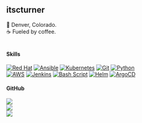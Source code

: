 itscturner
---

📍   Denver, Colorado.<br>  ☕   Fueled by coffee.
<br>
<br>
<h4 align="left">Skills</h4>

[![Red Hat](https://img.shields.io/badge/Red%20Hat-EE0000?style=for-the-badge&logo=redhat&logoColor=white)](https://www.redhat.com/en)
[![Ansible](https://img.shields.io/badge/ansible-%231A1918.svg?style=for-the-badge&logo=ansible&logoColor=white)](https://www.redhat.com/en/ansible-collaborative)
[![Kubernetes](https://img.shields.io/badge/kubernetes-%23326ce5.svg?style=for-the-badge&logo=kubernetes&logoColor=white)](https://kubernetes.io/)
[![Git](https://img.shields.io/badge/git-%23F05033.svg?style=for-the-badge&logo=git&logoColor=white)](https://git-scm.com/)
[![Python](https://img.shields.io/badge/python-3670A0?style=for-the-badge&logo=python&logoColor=ffdd54)](https://www.python.org/)
<br>
[![AWS](https://img.shields.io/badge/AWS-%23FF9900.svg?style=for-the-badge&logo=amazon-aws&logoColor=white)](https://aws.amazon.com/)
[![Jenkins](https://img.shields.io/badge/jenkins-%232C5263.svg?style=for-the-badge&logo=jenkins&logoColor=white)](https://www.jenkins.io/)
[![Bash Script](https://img.shields.io/badge/bash_script-%23121011.svg?style=for-the-badge&logo=gnu-bash&logoColor=white)](https://www.gnu.org/software/bash/)
[![Helm](https://img.shields.io/badge/Helm-0F1689?style=for-the-badge&logo=Helm&labelColor=0F1689)](https://helm.sh/)
[![ArgoCD](https://img.shields.io/badge/Argo%20CD-1e0b3e?style=for-the-badge&logo=argo&logoColor=#d16044)](https://argo-cd.readthedocs.io/en/stable/)
<br>

<h4 align="left">GitHub</h4>

![](https://github-readme-stats.vercel.app/api?username=itscturner&theme=default&hide_border=false&include_all_commits=false&count_private=false)<br/>
![](https://nirzak-streak-stats.vercel.app/?user=itscturner&theme=default&hide_border=false)<br/>
![](https://github-readme-stats.vercel.app/api/top-langs/?username=itscturner&theme=default&hide_border=false&include_all_commits=false&count_private=false&layout=compact)

